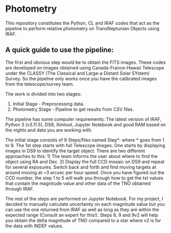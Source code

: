 # Photometry

This repository constitutes the Python, CL and IRAF codes that act as the pipeline to perform relative photometry on TransNeptunian Objects using IRAF. 

## A quick guide to use the pipeline:

The first and obvious step would be to obtain the FITS images. These codes are developed on images obtained using Canada-France-Hawaii Telescope under the CLASSY (The Classical and Large-a Distant Solar SYstem) Survey. So the pipeline only works once you have the calibrated images from the telescope/survey team. 

The work is divided into two stages:
1) Initial Stage - Preprocessing data.
2) Photometry Stage - Pipeline to get results from CSV files.

The pipeline has some computer requirements: The latest version of IRAF, Python 3 (v3.11.5), DS9, Ximtool, Jupyter Notebook and good RAM based on the nights and data you are working with. 
   
The initial stage consists of 9 Steps/files named Step*: where * goes from 1 to 9. The 1st step starts with full Telescope images. One starts by displaying images in DS9 to identify the target object. There are two different approaches to this: 1) The team informs the user about where to find the object using RA and Dec. 2) Display the full CCD mosaic on DS9 and repeat for several exposures. Switch back and forth and find moving targets at around moving at ~3 arcsec per hour speed. Once you have figured out the CCD number, the step 1 to 5 will walk you through how to get the txt values that contain the magnitude value and other data of the TNO obtained through IRAF.

The rest of the steps are performed on Jupyter Notebook. For my project, I decided to manually calculate uncertainty on each magnitude value but you can use the one returned from IRAF as well as long as they are within the expected range (Consult an expert for this!). Steps 8, 9 and 9v2 will help you obtain the delta magnitude of TNO compared to a star where v2 is for the data with INDEF values.





